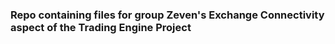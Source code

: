 ### Repo containing files for group Zeven's Exchange Connectivity aspect of the Trading Engine Project